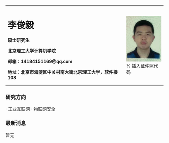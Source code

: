<table border="0">
  <tr>
    <td width="75%">
      <h1>李俊毅</h1>
      <p><b>硕士研究生</b></p>
      <p><b>北京理工大学计算机学院</b></p>
      <p><b>邮箱：14184151169@qq.com</b></p>
      <p><b>地址：北京市海淀区中关村南大街北京理工大学，软件楼108</b></p>
    </td>
    <td width="25%">
      <img src="/zhengjianzhao.jpg" width="100%">      % 插入证件照代码
    </td>
  </tr>
</table>

### 研究方向
· 工业互联网
· 物联网安全

### 最新消息
暂无
